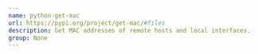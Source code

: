 ```yaml
---
name: python-get-mac
url: https://pypi.org/project/get-mac/#files
description: Get MAC addresses of remote hosts and local interfaces.
group: None
---
```

